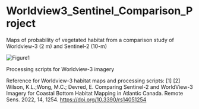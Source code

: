 # Worldview3_Sentinel_Comparison_Project

Maps of probability of vegetated habitat from a comparison study of Worldview-3 (2 m) and Sentinel-2 (10-m)

![Figure1](https://user-images.githubusercontent.com/73911138/157672982-64408c49-8bb3-4fb5-9e2c-364be2036e9e.png)


Processing scripts for Worldview-3 imagery

Reference for Worldview-3 habitat maps and processing scripts:
[1]
[2] Wilson, K.L.;Wong, M.C.; Devred, E. Comparing Sentinel-2 and WorldView-3 Imagery for Coastal Bottom Habitat Mapping in Atlantic Canada. Remote Sens. 2022, 14, 1254. https://doi.org/10.3390/rs14051254

